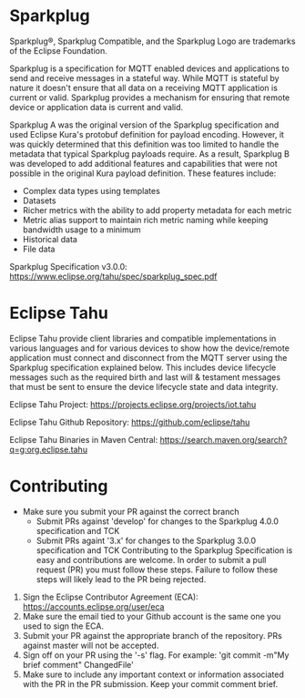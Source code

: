# Sparkplug

Sparkplug®, Sparkplug Compatible, and the Sparkplug Logo are trademarks of the Eclipse Foundation.

Sparkplug is a specification for MQTT enabled devices and applications to send and receive messages in a stateful way.
While MQTT is stateful by nature it doesn't ensure that all data on a receiving MQTT application is current or valid.
Sparkplug provides a mechanism for ensuring that remote device or application data is current and valid.

Sparkplug A was the original version of the Sparkplug specification and used Eclipse Kura's protobuf definition for
payload encoding.  However, it was quickly determined that this definition was too limited to handle the metadata that
typical Sparkplug payloads require.  As a result, Sparkplug B was developed to add additional features and capabilities
that were not possible in the original Kura payload definition.  These features include:
* Complex data types using templates
* Datasets
* Richer metrics with the ability to add property metadata for each metric
* Metric alias support to maintain rich metric naming while keeping bandwidth usage to a minimum
* Historical data
* File data

Sparkplug Specification v3.0.0: https://www.eclipse.org/tahu/spec/sparkplug_spec.pdf

# Eclipse Tahu

Eclipse Tahu provide client libraries and compatible implementations in various languages and for various devices
to show how the device/remote application must connect and disconnect from the MQTT server using the Sparkplug
specification explained below.  This includes device lifecycle messages such as the required birth and last will &
testament messages that must be sent to ensure the device lifecycle state and data integrity.

Eclipse Tahu Project: https://projects.eclipse.org/projects/iot.tahu

Eclipse Tahu Github Repository: https://github.com/eclipse/tahu

Eclipse Tahu Binaries in Maven Central: https://search.maven.org/search?q=g:org.eclipse.tahu

# Contributing
* Make sure you submit your PR against the correct branch
  - Submit PRs against 'develop' for changes to the Sparkplug 4.0.0 specification and TCK
  - Submit PRs againt '3.x' for changes to the Sparkplug 3.0.0 specification and TCK
Contributing to the Sparkplug Specification is easy and contributions are welcome. In order to submit a pull request (PR) you must follow these steps. Failure to follow these steps will likely lead to the PR being rejected.
1. Sign the Eclipse Contributor Agreement (ECA): https://accounts.eclipse.org/user/eca
2. Make sure the email tied to your Github account is the same one you used to sign the ECA.
3. Submit your PR against the appropriate branch of the repository. PRs against master will not be accepted.
4. Sign off on your PR using the '-s' flag. For example: 'git commit -m"My brief comment" ChangedFile'
5. Make sure to include any important context or information associated with the PR in the PR submission. Keep your commit comment brief.
